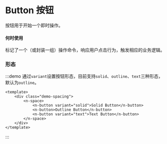 # Button 按钮

按钮用于开始一个即时操作。

#### 何时使用

标记了一个（或封装一组）操作命令，响应用户点击行为，触发相应的业务逻辑。

### 形态

:::demo 通过`variant`设置按钮形态，目前支持`solid`、`outline`、`text`三种形态，默认为`outline`。

```vue
<template>
    <div class="demo-spacing">
        <n-space>
            <n-button variant="solid">Solid Button</n-button>
            <n-button>Outline Button</n-button>
            <n-button variant="text">Text Button</n-button>
        </n-space>
    </div>
</template>
```

:::
